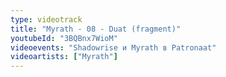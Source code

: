 ```yaml
---
type: videotrack
title: "Myrath - 08 - Duat (fragment)"
youtubeId: "3BQBnx7WioM"
videoevents: "Shadowrise и Myrath в Patronaat"
videoartists: ["Myrath"]
---
```

